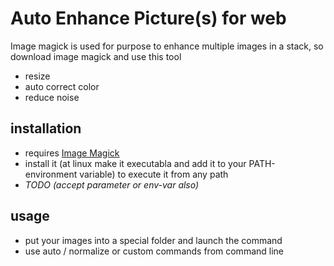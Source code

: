 # Auto Enhance Picture(s) for web
Image magick is used for purpose to enhance multiple images in a stack, so download image magick and use this tool
- resize
- auto correct color
- reduce noise

## installation
- requires [Image Magick](https://imagemagick.org/)
- install it (at linux make it executabla and add it to your PATH-environment variable) to execute it from any path
- *TODO (accept parameter or env-var also)*

## usage
- put your images into a special folder and launch the command
- use auto / normalize or custom commands from command line
  